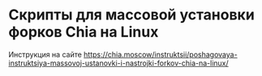 # Скрипты для массовой установки форков Chia на Linux
Инструкция на сайте https://chia.moscow/instruktsii/poshagovaya-instruktsiya-massovoj-ustanovki-i-nastrojki-forkov-chia-na-linux/
